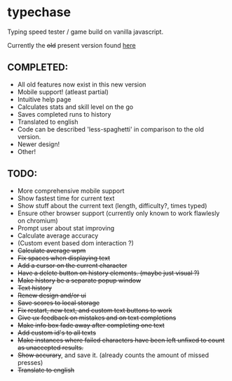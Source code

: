 # typechase
Typing speed tester / game build on vanilla javascript.

Currently the ~~old~~ present version found [here](https://pennanen.dev/sub/typechase/)

## COMPLETED:
* All old features now exist in this new version
* Mobile support! (atleast partial)
* Intuitive help page
* Calculates stats and skill level on the go
* Saves completed runs to history
* Translated to english
* Code can be described 'less-spaghetti' in comparison to the old version.
* Newer design!
* Other!

## TODO:
* More comprehensive mobile support
* Show fastest time for current text
* Show stuff about the current text (length, difficulty?, times typed)
* Ensure other browser support (currently only known to work flawlesly on chromium)
* Prompt user about stat improving
* Calculate average accuracy
* (Custom event based dom interaction ?)
* ~~Calculate average wpm~~
* ~~Fix spaces when displaying text~~
* ~~Add a cursor on the current character~~
* ~~Have a delete button on history elements. (maybe just visual ?)~~
* ~~Make history be a separate popup window~~
* ~~Text history~~
* ~~Renew design and/or ui~~
* ~~Save scores to local storage~~
* ~~Fix restart, new text, and custom text buttons to work~~
* ~~Give ux feedback on mistakes and on text completions~~ 
* ~~Make info box fade away after completing one text~~ 
* ~~Add custom id's to all texts~~
* ~~Make instances where failed characters have been left unfixed to count as unaccepted results.~~
* ~~Show accurary~~, and save it. (already counts the amount of missed presses)
* ~~Translate to english~~ 
